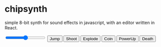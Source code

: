 # chipsynth
simple 8-bit synth for sound effects in javascript, with an editor written in React.

<head>
    <script src='node_modules/underscore/underscore-min.js'></script>
    <script src='src/chip.js'></script>
    <script src="https://cdnjs.cloudflare.com/ajax/libs/react/15.1.0/react.js"></script>
    <script src="https://cdnjs.cloudflare.com/ajax/libs/react/15.1.0/react-dom.js"></script>
    <script src="https://cdnjs.cloudflare.com/ajax/libs/babel-core/5.8.34/browser.min.js"></script>
    <script src="https://cdnjs.cloudflare.com/ajax/libs/jquery/2.2.0/jquery.min.js"></script>
    <script type='text/babel' src='cart_editor/sliders.js'></script>
    <link rel="stylesheet" type="text/css" href="cart_editor/sliders.css">
</head>

<body>
    <input type="range" />
    <button onclick='Chip.Play("jump")'>Jump</button>
    <button onclick='Chip.Play("shoot")'>Shoot</button>
    <button onclick='Chip.Play("explode")'>Explode</button>
    <button onclick='Chip.Play("coin")'>Coin</button>
    <button onclick='Chip.Play("powerup")'>PowerUp</button>
    <button onclick='Chip.Play("death")'>Death</button>
    <div id='editor'>
    </div>
</body>
